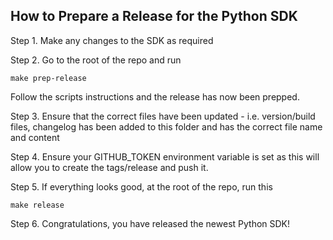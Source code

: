 ## How to Prepare a Release for the Python SDK
   
Step 1. Make any changes to the SDK as required

Step 2. Go to the root of the repo and run 
```
make prep-release
```
Follow the scripts instructions and the release has now been prepped.

Step 3. Ensure that the correct files have been updated - i.e. version/build files, changelog has been added to this folder and has the correct file name and content

Step 4. Ensure your GITHUB_TOKEN environment variable is set as this will allow you to create the tags/release and push it.

Step 5. If everything looks good, at the root of the repo, run this
```
make release
```
Step 6. Congratulations, you have released the newest Python SDK!